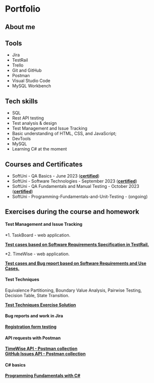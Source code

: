 # Portfolio

## About me

## Tools 
* Jira
* TestRail
* Trello
* Git and GitHub
* Postman
* Visual Studio Code
* MySQL Workbench


## Tech skills
* SQL
* Rest API testing
* Test analysis & design
* Test Management and Issue Tracking
* Basic understanding of HTML, CSS, and JavaScript;
* DevTools
* MySQL
* Learning C# at the moment

## Courses and Certificates
* SoftUni - QA Basics - June 2023 (<a href="https://softuni.bg/certificates/details/177434/2d1ee2e3" target="_blank"><b>certified</b></a>)
* SoftUni - Software Technologies - September 2023 (<a href="https://softuni.bg/certificates/details/200719/4a779839"><b>certified</b></a>)
* SoftUni - QA Fundamentals and Manual Testing - October 2023 (<a href="https://softuni.bg/certificates/details/191773/79caa0c1" target="_blank"><b>certified</b></a>)
* SoftUni - Programming-Fundamentals-and-Unit-Testing - (ongoing)
  

## Exercises during the course and homework 

#### Test Management and Issue Tracking
*1. TaskBoard - web application.

<a href="https://docs.google.com/spreadsheets/d/1CVZMttH8TyY19V9aop1ktrSvcpVCSERQ7jLr3dM9_80/edit?usp=sharing" target="_blank"><b>Test cases based on Software Requirements Specification in TestRail.</b></a>

*2. TimeWise - web application.

<a href="https://docs.google.com/spreadsheets/d/1NIFySyAS5jBQoeWDkj3XdwInfrzzsBmLjPYBg6lWvTQ/edit?usp=sharing" target="_blank"><b>Test cases and Bug report based on Software Requirements and Use Cases.</b></a>

#### Test Techniques 
Equivalence Partitioning, Boundary Value Analysis, Pairwise Testing, Decision Table, State Transition.

<a href="https://docs.google.com/spreadsheets/d/1x4Faka2gSz_M0Zv1cYrAsXh09vbgxd6S4LzmO-AvWxc/edit?usp=sharing" target="_blank"><b>Test Techniques Exercise Solution</b></a>

#### Bug reports and work in Jira
<a href="https://github.com/assyav/portfolio/tree/main/Bug%20reports_Jira" target="_blank"><b>Registration form testing</b></a>

#### API requests with Postman
<a href="TimeWise API.postman_collection.json" target="_blank"><b>TimeWise API - Postman collection</b></a>  
<a href="GitHub Issues API.postman_collection.json" target="_blank"><b>GitHub Issues API - Postman collection</b></a>


#### C# basics
 <a href="https://github.com/assyav/SoftUni-Course-Programming-Fundamentals-with-CSharp-and-Unit-Testing" target="_blank"><b>Programming Fundamentals with C#</b></a>

